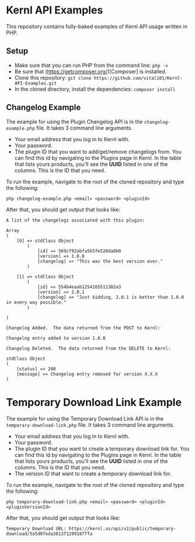 # Kernl API Examples

This repository contains fully-baked examples of Kernl API usage written in PHP.

## Setup

- Make sure that you can run PHP from the command line: `php -v`
- Be sure that (https://getcomposer.org/)[Composer] is installed.
- Clone this repository: `git clone https://github.com/vital101/Kernl-API-Examples.git`
- In the cloned directory, install the dependencies: `composer install`

## Changelog Example

The example for using the Plugin Changelog API is in the `changelog-example.php` file.  It takes 3 command line arguments.

- Your email address that you log in to Kernl with.
- Your password.
- The plugin ID that you want to add/get/remove changelogs from.  You can find this id by navigating to the Plugins page in Kernl.  In the table that lists yours products, you'll see the **UUID** listed in one of the columns.  This is the ID that you need.

To run the example, navigate to the root of the cloned repository and type the following:

`php changelog-example.php <email> <password> <pluginId>`

After that, you should get output that looks like:

    A list of the changelogs associated with this plugin:

    Array
    (
        [0] => stdClass Object
            (
                [id] => 569cf92abfa565fe520da0b0
                [version] => 1.8.0
                [changelog] => "This was the best version ever."
            )

        [1] => stdClass Object
            (
                [id] => 554b4eaab1254165511382a3
                [version] => 2.0.1
                [changelog] => "Just kidding, 2.0.1 is better than 1.8.0 in every way possible."
            )

    )

    Changelog Added.  The data returned from the POST to Kernl:

    Changelog entry added to version 1.8.0

    Changelog Deleted.  The data returned from the DELETE to Kernl:

    stdClass Object
    (
        [status] => 200
        [message] => Changelog entry removed for version X.X.X
    )

# Temporary Download Link Example

The example for using the Temporary Download Link API is in the `temporary-download-link.php` file.  It takes 3 command line arguments.

- Your email address that you log in to Kernl with.
- Your password.
- The plugin ID that you want to create a temporary download link for.  You can find this id by navigating to the Plugins page in Kernl.  In the table that lists yours products, you'll see the **UUID** listed in one of the columns.  This is the ID that you need.
- The version ID that want to create a temporary download link for.

To run the example, navigate to the root of the cloned repository and type the following:

`php temporary-download-link.php <email> <password> <pluginId> <pluginVersionId>`

After that, you should get output that looks like:

    Temporary Download URL: https://kernl.us/api/v2/public/temporary-download/5a5d0feda3813f12991877fa